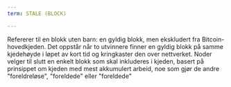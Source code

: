 ```yaml
---
term: STALE (BLOCK)

---
```

Refererer til en blokk uten barn: en gyldig blokk, men ekskludert fra Bitcoin-hovedkjeden. Det oppstår når to utvinnere finner en gyldig blokk på samme kjedehøyde i løpet av kort tid og kringkaster den over nettverket. Noder velger til slutt en enkelt blokk som skal inkluderes i kjeden, basert på prinsippet om kjeden med mest akkumulert arbeid, noe som gjør de andre "foreldreløse", "foreldede" eller "foreldede"